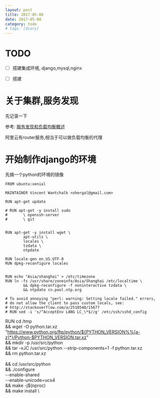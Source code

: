 ```yaml
---
layout: post
title: 2017-05-08
date: 2017-05-08
category: todo
# tags: [diary]
---
```


# TODO

* [ ] 搭建集成环境, django,mysql,nginx
* [ ] 搭建




# 关于集群,服务发现

先记录一下

参考: [服务发现和负载均衡概述](https://help.aliyun.com/document_detail/44517.html?spm=5176.product25972.6.658.TNMNNq)

阿里云有router服务,相当于可以做负载均衡的代理



# 开始制作django的环境

先搞一个python的环境的镜像

```
FROM ubuntu:xenial

MAINTAINER Vincent Wantchalk <ohergal@gmail.com>

RUN apt-get update

# RUN apt-get -y install sudo
#       \ openssh-server
#       \ git


RUN apt-get -y install wget \
        apt-utils \
        locales \
        tzdata \
        ntpdate

RUN locale-gen en_US.UTF-8
RUN dpkg-reconfigure locales


RUN echo "Asia/shanghai" > /etc/timezone
RUN ln -fs /usr/share/zoneinfo/Asia/Shanghai /etc/localtime \ 
        && dpkg-reconfigure -f noninteractive tzdata \
        && ntpdate cn.pool.ntp.org

# To avoid annoying "perl: warning: Setting locale failed." errors,
# do not allow the client to pass custom locals, see:
# http://stackoverflow.com/a/2510548/15677
# RUN sed -i 's/^AcceptEnv LANG LC_\*$//g' /etc/ssh/sshd_config
```


RUN cd /tmp \
        && wget -O python.tar.xz "https://www.python.org/ftp/python/${PYTHON_VERSION%%[a-z]*}/Python-$PYTHON_VERSION.tar.xz" \
        && mkdir -p /usr/src/python \
        && tar -xJC /usr/src/python --strip-components=1 -f python.tar.xz \
        && rm python.tar.xz \
        \
        && cd /usr/src/python \
        && ./configure \
                        --enable-shared \
                        --enable-unicode=ucs4 \
        && make -j$(nproc) \
                && make install \


